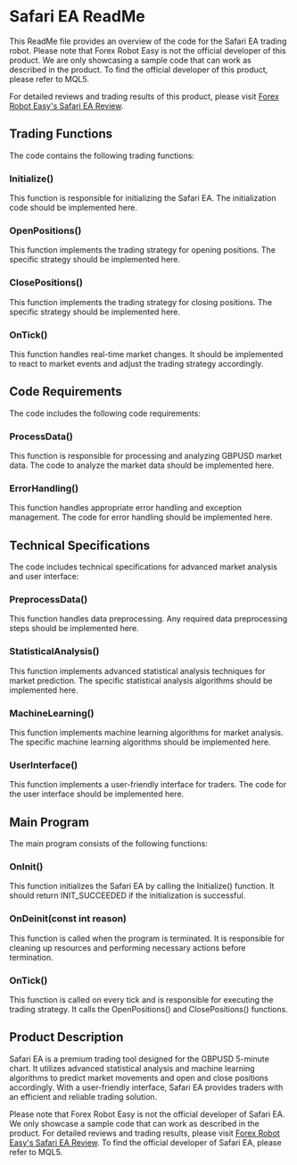 # Safari EA ReadMe

This ReadMe file provides an overview of the code for the Safari EA trading robot. Please note that Forex Robot Easy is not the official developer of this product. We are only showcasing a sample code that can work as described in the product. To find the official developer of this product, please refer to MQL5.

For detailed reviews and trading results of this product, please visit [Forex Robot Easy's Safari EA Review](https://forexroboteasy.com/forex-robot-review/safari-ea-review-premium-gbpusd-5m-chart-trading-tool/).

## Trading Functions

The code contains the following trading functions:

### Initialize()
This function is responsible for initializing the Safari EA. The initialization code should be implemented here.

### OpenPositions()
This function implements the trading strategy for opening positions. The specific strategy should be implemented here.

### ClosePositions()
This function implements the trading strategy for closing positions. The specific strategy should be implemented here.

### OnTick()
This function handles real-time market changes. It should be implemented to react to market events and adjust the trading strategy accordingly.

## Code Requirements

The code includes the following code requirements:

### ProcessData()
This function is responsible for processing and analyzing GBPUSD market data. The code to analyze the market data should be implemented here.

### ErrorHandling()
This function handles appropriate error handling and exception management. The code for error handling should be implemented here.

## Technical Specifications

The code includes technical specifications for advanced market analysis and user interface:

### PreprocessData()
This function handles data preprocessing. Any required data preprocessing steps should be implemented here.

### StatisticalAnalysis()
This function implements advanced statistical analysis techniques for market prediction. The specific statistical analysis algorithms should be implemented here.

### MachineLearning()
This function implements machine learning algorithms for market analysis. The specific machine learning algorithms should be implemented here.

### UserInterface()
This function implements a user-friendly interface for traders. The code for the user interface should be implemented here.

## Main Program

The main program consists of the following functions:

### OnInit()
This function initializes the Safari EA by calling the Initialize() function. It should return INIT_SUCCEEDED if the initialization is successful.

### OnDeinit(const int reason)
This function is called when the program is terminated. It is responsible for cleaning up resources and performing necessary actions before termination.

### OnTick()
This function is called on every tick and is responsible for executing the trading strategy. It calls the OpenPositions() and ClosePositions() functions.

## Product Description

Safari EA is a premium trading tool designed for the GBPUSD 5-minute chart. It utilizes advanced statistical analysis and machine learning algorithms to predict market movements and open and close positions accordingly. With a user-friendly interface, Safari EA provides traders with an efficient and reliable trading solution.

Please note that Forex Robot Easy is not the official developer of Safari EA. We only showcase a sample code that can work as described in the product. For detailed reviews and trading results, please visit [Forex Robot Easy's Safari EA Review](https://forexroboteasy.com/forex-robot-review/safari-ea-review-premium-gbpusd-5m-chart-trading-tool/). To find the official developer of Safari EA, please refer to MQL5.
